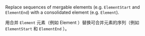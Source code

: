 Replace sequences of mergable elements \(e.g. `ElementStart` and `ElementEnd`\) with a consolidated
element \(e.g. `Element`\).

用合并 `Element` 元素（例如 Element ）替换可合并元素的序列（例如 `ElementStart` 和 `ElementEnd` ）。